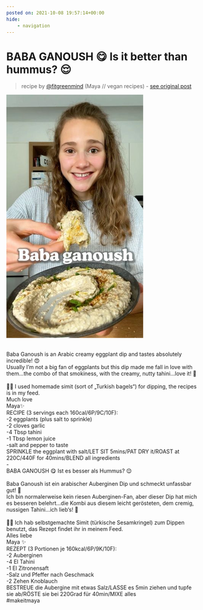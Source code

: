 ```yaml
---
posted on: 2021-10-08 19:57:14+00:00
hide:
    - navigation
---
```


# BABA GANOUSH 😋 Is it better than hummus? 😌 

> recipe by [@fitgreenmind](https://www.instagram.com/fitgreenmind/) 
(Maya // vegan recipes) - [see original post](https://instagram.com/p/CUx7ZS7AlDM)

![](../img/fitgreenmind_08-10-2021_1910.png)

\
Baba Ganoush is an Arabic creamy eggplant dip and tastes absolutely incredible! 😍\
Usually I’m not a big fan of eggplants but this dip made me fall in love with them…the combo of that smokiness, with the creamy, nutty tahini…love it! 🥰\
\
👩‍🍳 I used homemade simit (sort of „Turkish bagels“) for dipping, the recipes is in my feed. \
Much love\
Maya✨\
RECIPE (3 servings each 160cal/6P/9C/10F):\
-2 eggplants (plus salt to sprinkle)\
-2 cloves garlic\
-4 Tbsp tahini\
-1 Tbsp lemon juice\
-salt and pepper to taste\
SPRINKLE the eggplant with salt/LET SIT 5mins/PAT DRY it/ROAST at 220C/440F for 40mins/BLEND all ingredients\
-\
BABA GANOUSH 😋 Ist es besser als Hummus? 😌\
\
Baba Ganoush ist ein arabischer Auberginen Dip und schmeckt unfassbar gut! 🥰\
Ich bin normalerweise kein riesen Auberginen-Fan, aber dieser Dip hat mich es besseren belehrt…die Kombi aus diesem leicht gerösteten, dem cremig, nussigen Tahini…ich lieb‘s! 🥰\
\
👩‍🍳 Ich hab selbstgemachte Simit (türkische Sesamkringel) zum Dippen benutzt, das Rezept findet ihr in meinem Feed.\
Alles liebe\
Maya ✨\
REZEPT (3 Portionen je 160kcal/6P/9K/10F):\
-2 Auberginen\
-4 El Tahini\
-1 El Zitronensaft \
-Salz und Pfeffer nach Geschmack \
-2 Zehen Knoblauch \
BESTREUE die Aubergine mit etwas Salz/LASSE es 5min ziehen und tupfe sie ab/RÖSTE sie bei 220Grad für 40min/MIXE alles\
\#makeitmaya 